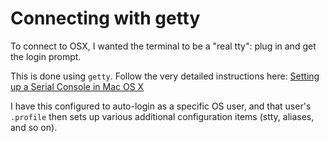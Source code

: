 # Connecting with getty

To connect to OSX, I wanted the terminal to be a "real tty":  plug in and get the login prompt.

This is done using `getty`.  Follow the very detailed instructions here:
[Setting up a Serial Console in Mac OS X](http://www.club.cc.cmu.edu/~mdille3/doc/mac_osx_serial_console.html)

I have this configured to auto-login as a specific OS user, and that user's `.profile` then sets up various
additional configuration items (stty, aliases, and so on).


